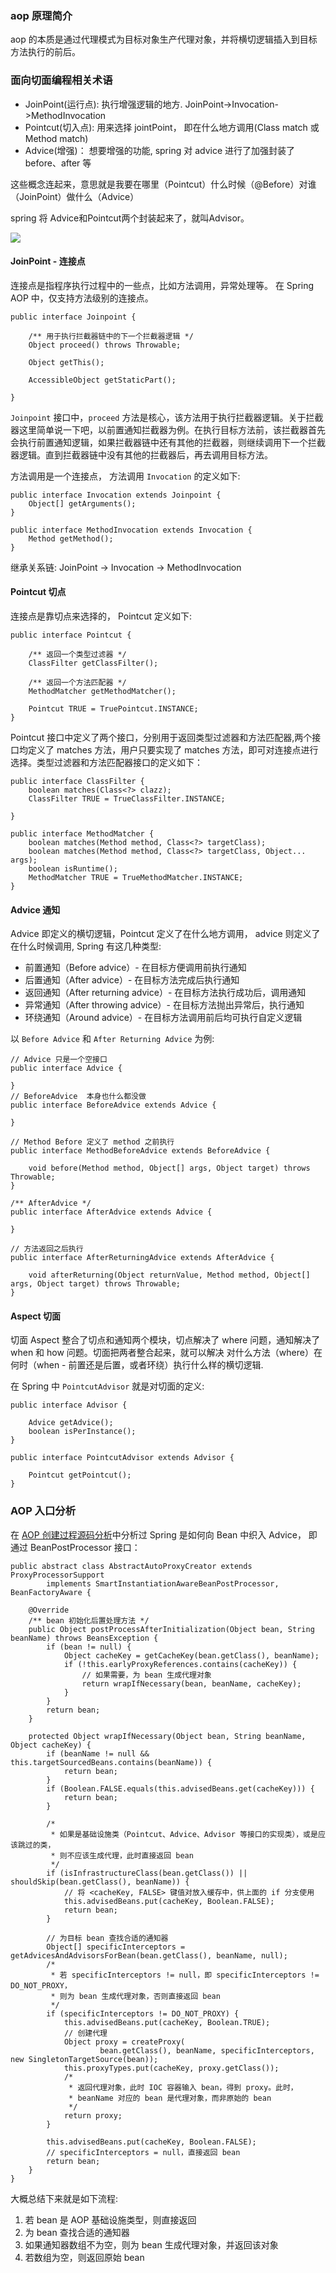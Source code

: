 ### aop 原理简介

aop 的本质是通过代理模式为目标对象生产代理对象，并将横切逻辑插入到目标方法执行的前后。

### 面向切面编程相关术语

- JoinPoint(运行点): 执行增强逻辑的地方. JoinPoint->Invocation->MethodInvocation
- Pointcut(切入点): 用来选择 jointPoint， 即在什么地方调用(Class match 或 Method match)
- Advice(增强)： 想要增强的功能, spring 对 advice 进行了加强封装了 before、after 等

这些概念连起来，意思就是我要在哪里（Pointcut）什么时候（@Before）对谁（JoinPoint）做什么（Advice）

spring 将 Advice和Pointcut两个封装起来了，就叫Advisor。

![](../../images/aop/advisor.png)

#### JoinPoint - 连接点

连接点是指程序执行过程中的一些点，比如方法调用，异常处理等。
在 Spring AOP 中，仅支持方法级别的连接点。


``` 
public interface Joinpoint {

    /** 用于执行拦截器链中的下一个拦截器逻辑 */
    Object proceed() throws Throwable;

    Object getThis();

    AccessibleObject getStaticPart();

}
```

`Joinpoint` 接口中，`proceed` 方法是核心，该方法用于执行拦截器逻辑。关于拦截器这里简单说一下吧，以前置通知拦截器为例。在执行目标方法前，该拦截器首先会执行前置通知逻辑，如果拦截器链中还有其他的拦截器，则继续调用下一个拦截器逻辑。直到拦截器链中没有其他的拦截器后，再去调用目标方法。

方法调用是一个连接点， 方法调用 `Invocation` 的定义如下:
``` 
public interface Invocation extends Joinpoint {
    Object[] getArguments();
}

public interface MethodInvocation extends Invocation {
    Method getMethod();
}
```


继承关系链: JoinPoint -> Invocation -> MethodInvocation


#### Pointcut 切点

连接点是靠切点来选择的， Pointcut 定义如下:
``` 
public interface Pointcut {

    /** 返回一个类型过滤器 */
    ClassFilter getClassFilter();

    /** 返回一个方法匹配器 */
    MethodMatcher getMethodMatcher();

    Pointcut TRUE = TruePointcut.INSTANCE;
}
```

Pointcut 接口中定义了两个接口，分别用于返回类型过滤器和方法匹配器,两个接口均定义了 matches 方法，用户只要实现了 matches 方法，即可对连接点进行选择。类型过滤器和方法匹配器接口的定义如下：
``` 
public interface ClassFilter {
    boolean matches(Class<?> clazz);
    ClassFilter TRUE = TrueClassFilter.INSTANCE;

}

public interface MethodMatcher {
    boolean matches(Method method, Class<?> targetClass);
    boolean matches(Method method, Class<?> targetClass, Object... args);
    boolean isRuntime();
    MethodMatcher TRUE = TrueMethodMatcher.INSTANCE;
}
```

#### Advice 通知

Advice 即定义的横切逻辑，Pointcut 定义了在什么地方调用， advice 则定义了在什么时候调用, Spring 有这几种类型:
- 前置通知（Before advice）- 在目标方便调用前执行通知
- 后置通知（After advice）- 在目标方法完成后执行通知
- 返回通知（After returning advice）- 在目标方法执行成功后，调用通知
- 异常通知（After throwing advice）- 在目标方法抛出异常后，执行通知
- 环绕通知（Around advice）- 在目标方法调用前后均可执行自定义逻辑

以 `Before Advice` 和 `After Returning Advice` 为例:
``` 
// Advice 只是一个空接口
public interface Advice {

}
// BeforeAdvice  本身也什么都没做
public interface BeforeAdvice extends Advice {

}

// Method Before 定义了 method 之前执行
public interface MethodBeforeAdvice extends BeforeAdvice {

    void before(Method method, Object[] args, Object target) throws Throwable;
}

/** AfterAdvice */
public interface AfterAdvice extends Advice {

}

// 方法返回之后执行
public interface AfterReturningAdvice extends AfterAdvice {

    void afterReturning(Object returnValue, Method method, Object[] args, Object target) throws Throwable;
}
```

#### Aspect 切面

切面 Aspect 整合了切点和通知两个模块，切点解决了 where 问题，通知解决了 when 和 how 问题。切面把两者整合起来，就可以解决 对什么方法（where）在何时（when - 前置还是后置，或者环绕）执行什么样的横切逻辑.


在 Spring 中 `PointcutAdvisor` 就是对切面的定义:
``` 
public interface Advisor {

    Advice getAdvice();
    boolean isPerInstance();
}

public interface PointcutAdvisor extends Advisor {

    Pointcut getPointcut();
}
```

### AOP 入口分析

在 [AOP 创建过程源码分析](./aop_sourcecode.md)中分析过 Spring 是如何向 Bean 中织入 Advice， 即通过 BeanPostProcessor 接口：
``` 
public abstract class AbstractAutoProxyCreator extends ProxyProcessorSupport
        implements SmartInstantiationAwareBeanPostProcessor, BeanFactoryAware {
    
    @Override
    /** bean 初始化后置处理方法 */
    public Object postProcessAfterInitialization(Object bean, String beanName) throws BeansException {
        if (bean != null) {
            Object cacheKey = getCacheKey(bean.getClass(), beanName);
            if (!this.earlyProxyReferences.contains(cacheKey)) {
                // 如果需要，为 bean 生成代理对象
                return wrapIfNecessary(bean, beanName, cacheKey);
            }
        }
        return bean;
    }
    
    protected Object wrapIfNecessary(Object bean, String beanName, Object cacheKey) {
        if (beanName != null && this.targetSourcedBeans.contains(beanName)) {
            return bean;
        }
        if (Boolean.FALSE.equals(this.advisedBeans.get(cacheKey))) {
            return bean;
        }

        /*
         * 如果是基础设施类（Pointcut、Advice、Advisor 等接口的实现类），或是应该跳过的类，
         * 则不应该生成代理，此时直接返回 bean
         */ 
        if (isInfrastructureClass(bean.getClass()) || shouldSkip(bean.getClass(), beanName)) {
            // 将 <cacheKey, FALSE> 键值对放入缓存中，供上面的 if 分支使用
            this.advisedBeans.put(cacheKey, Boolean.FALSE);
            return bean;
        }

        // 为目标 bean 查找合适的通知器
        Object[] specificInterceptors = getAdvicesAndAdvisorsForBean(bean.getClass(), beanName, null);
        /*
         * 若 specificInterceptors != null，即 specificInterceptors != DO_NOT_PROXY，
         * 则为 bean 生成代理对象，否则直接返回 bean
         */ 
        if (specificInterceptors != DO_NOT_PROXY) {
            this.advisedBeans.put(cacheKey, Boolean.TRUE);
            // 创建代理
            Object proxy = createProxy(
                    bean.getClass(), beanName, specificInterceptors, new SingletonTargetSource(bean));
            this.proxyTypes.put(cacheKey, proxy.getClass());
            /*
             * 返回代理对象，此时 IOC 容器输入 bean，得到 proxy。此时，
             * beanName 对应的 bean 是代理对象，而非原始的 bean
             */ 
            return proxy;
        }

        this.advisedBeans.put(cacheKey, Boolean.FALSE);
        // specificInterceptors = null，直接返回 bean
        return bean;
    }
}
```

大概总结下来就是如下流程:

1. 若 bean 是 AOP 基础设施类型，则直接返回
2. 为 bean 查找合适的通知器
3. 如果通知器数组不为空，则为 bean 生成代理对象，并返回该对象
4. 若数组为空，则返回原始 bean